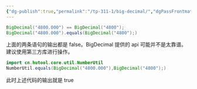 ```yaml
---
{"dg-publish":true,"permalink":"/tp-311-1/big-decimal/","dgPassFrontmatter":true,"created":"2024-04-28T14:48:51.908+08:00","updated":"2024-06-01T10:49:38.785+08:00"}
---
```


```java
BigDecimal("4800.000") == BigDecimal("4800");
BigDecimal("4800.000").equals(BigDecimal("4800");)
```

上面的两条语句的输出都是 false。BigDecimal 提供的 api 可能并不是太靠谱。建议使用第三方库进行操作。

```java
import cn.hutool.core.util.NumberUtil
NumberUtil.equals(BigDecimal("4800.000"),BigDecimal("4800");)
```

此时上述代码的输出就是 true